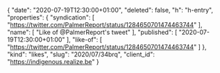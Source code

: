 {
  "date": "2020-07-19T12:30:00+01:00",
  "deleted": false,
  "h": "h-entry",
  "properties": {
    "syndication": [
      "https://twitter.com/PalmerReport/status/1284650701474463744"
    ],
    "name": [
      "Like of @PalmerReport's tweet"
    ],
    "published": [
      "2020-07-19T12:30:00+01:00"
    ],
    "like-of": [
      "https://twitter.com/PalmerReport/status/1284650701474463744"
    ]
  },
  "kind": "likes",
  "slug": "2020/07/34brq",
  "client_id": "https://indigenous.realize.be"
}
